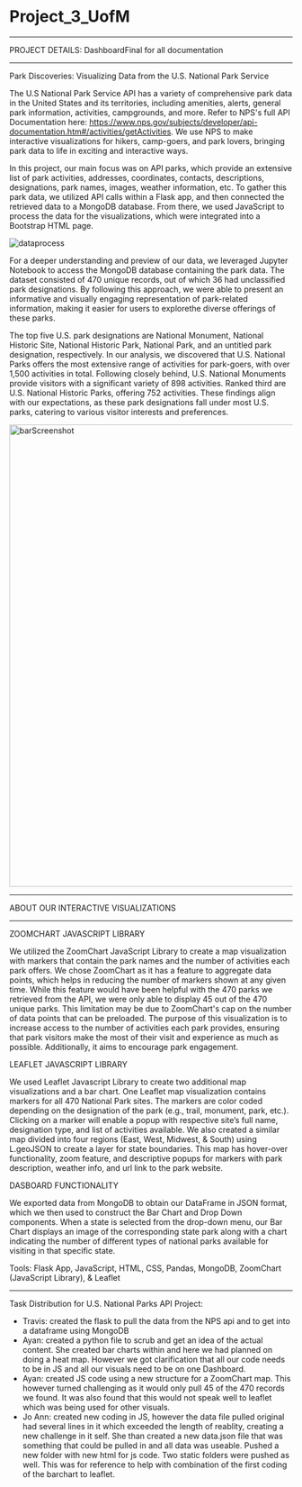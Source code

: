 # Project_3_UofM




_____________________________________________________________________________________________________________________________
PROJECT DETAILS: DashboardFinal for all documentation

_____________________________________________________________________________________________________________________________

Park Discoveries: Visualizing Data from the U.S. National Park Service

The U.S National Park Service API has a variety of comprehensive park data in the United States and its territories, including amenities, alerts, general park information, activities, campgrounds, and more. Refer to NPS's full API Documentation here: https://www.nps.gov/subjects/developer/api-documentation.htm#/activities/getActivities. We use NPS to make interactive visualizations for hikers, camp-goers, and park lovers, bringing park data to life in exciting and interactive ways. 

In this project, our main focus was on API parks, which provide an extensive list of park activities, addresses, coordinates, contacts, descriptions, designations, park names, images, weather information, etc. To gather this park data, we utilized API calls within a Flask app, and then connected the retrieved data to a MongoDB database. From there, we used JavaScript to process the data for the visualizations, which were integrated into a Bootstrap HTML page.




![dataprocess](https://github.com/trst1690/Project_3_UofM/assets/126814705/71dd8aaa-f54f-4441-8875-e6ca76b74664)





For a deeper understanding and preview of our data, we leveraged Jupyter Notebook to access the MongoDB database containing the park data. The dataset consisted of 470 unique records, out of which 36 had unclassified park designations. By following this approach, we were able to present an informative and visually engaging representation of park-related information, making it easier for users to explorethe diverse offerings of these parks. 

The top five U.S. park designations are National Monument, National Historic Site, National Historic Park, National Park, and an untitled park designation, respectively. In our analysis, we discovered that U.S. National Parks offers the most extensive range of activities for park-goers, with over 1,500 activities in total. Following closely behind, U.S. National Monuments provide visitors with a significant variety of 898 activities. Ranked third are U.S. National Historic Parks, offering 752 activities. These findings align with our expectations, as these park designations fall under most U.S. parks, catering to various visitor interests and preferences. 

<img width="821" alt="barScreenshot" src="https://github.com/trst1690/Project_3_UofM/assets/126814705/1b779c2f-2cb3-4c5d-9e82-601f8db0e9c8">



__________________________________________________________________________________________________________________________________

ABOUT OUR INTERACTIVE VISUALIZATIONS

___________________________________________________________________________________________________________________________________

ZOOMCHART JAVASCRIPT LIBRARY

We utilized the ZoomChart JavaScript Library to create a map visualization with markers that contain the park names and the number of activities each park offers. We chose ZoomChart as it has a feature to aggregate data points, which helps in reducing the number of markers shown at any given time. While this feature would have been helpful with the 470 parks we retrieved from the API, we were only able to display 45 out of the 470 unique parks. This limitation may be due to ZoomChart's cap on the number of data points that can be preloaded. The purpose of this visualization is to increase access to the number of activities each park provides, ensuring that park visitors make the most of their visit and experience as much as possible. Additionally, it aims to encourage park engagement.

LEAFLET JAVASCRIPT LIBRARY

We used Leaflet Javascript Library to create two additional map visualizations and a bar chart. One Leaflet map visualization contains markers for all 470 National Park sites. The markers are color coded depending on the designation of the park (e.g., trail, monument, park, etc.). Clicking on a marker will enable a popup with respective site’s full name, designation type, and list of activities available. We also created a similar map divided into four regions (East, West, Midwest, & South) using L.geoJSON to create a layer for state boundaries. This map has hover-over functionality, zoom feature, and descriptive popups for markers with park description, weather info, and url link to the park website. 

DASBOARD FUNCTIONALITY

We exported data from MongoDB to obtain our DataFrame in JSON format, which we then used to construct the Bar Chart and Drop Down components. When a state is selected from the drop-down menu, our Bar Chart displays an image of the corresponding state park along with a chart indicating the number of different types of national parks available for visiting in that specific state.

Tools: Flask App, JavaScript, HTML, CSS, Pandas, MongoDB, ZoomChart (JavaScript Library), & Leaflet

______________________________________________________________________________________________________________________________

Task Distribution for U.S. National Parks API Project:

- Travis: created the flask to pull the data from the NPS api and to get into a dataframe using MongoDB
- Ayan: created a python file to scrub and get an idea of the actual content.  She created bar charts within and here we had planned on doing a heat map.  However we got clarification that all our code needs to be in JS and all our visuals need to be on one Dashboard.
- Ayan: created JS code using a new structure for a ZoomChart map.  This however turned challenging as it would only pull 45 of the 470 records we found.  It was also found that this would not speak well to leaflet which was being used for other visuals.
- Jo Ann: created new coding in JS, however the data file pulled original had several lines in it which exceeded the length of reablity, creating a new challenge in it self.  She than created a new data.json file that was something that could be pulled in and all data was useable. Pushed a new folder with new html for js code.  Two static folders were pushed as well.  This was for reference to help with combination of the first coding of the barchart to leaflet.
